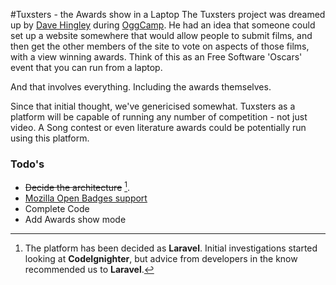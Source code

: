#Tuxsters - the Awards show in a Laptop
The Tuxsters project was dreamed up by [Dave Hingley] during [OggCamp].  He had an idea that someone could set up a website somewhere that would allow people to submit films, and then get the other members of the site to vote on aspects of those films, with a view winning awards.  Think of this as an Free Software 'Oscars' event that you can run from a laptop.

And that involves everything.  Including the awards themselves.  

Since that initial thought, we've genericised somewhat.  Tuxsters as a platform will be capable of running any number of competition - not just video.  A Song contest or even literature awards could be potentially run using this platform.


### Todo's

 - ~~Decide the architecture~~ [^footnote].
 - [Mozilla Open Badges support]
 - Complete Code 
 - Add Awards show mode

[OggCamp]:http://wwww.oggcamp.org 
[Dave Hingley]:http://www.titaniumbunker.com
[Mozilla Open Badges support]:http://openbadges.org/

 
[^footnote]: The platform has been decided as **Laravel**.  Initial investigations started looking at **CodeIgnighter**, but advice from developers in the know recommended us to **Laravel**.
